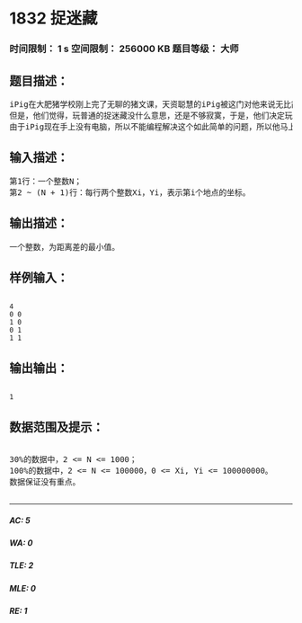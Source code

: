 # 1832 捉迷藏   
### 时间限制： 1 s     空间限制： 256000 KB     题目等级： 大师  
## 题目描述：  

<pre>
iPig在大肥猪学校刚上完了无聊的猪文课，天资聪慧的iPig被这门对他来说无比简单的课弄得非常寂寞，为了消除寂寞感，他决定和他的好朋友giPi（鸡皮）玩一个更加寂寞的游戏——捉迷藏。
但是，他们觉得，玩普通的捉迷藏没什么意思，还是不够寂寞，于是，他们决定玩寂寞无比的螃蟹版捉迷藏，顾名思义，就是说他们在玩游戏的时候只能沿水平或垂直方向走。一番寂寞的剪刀石头布后，他们决定iPig去捉giPi。由于他们都很熟悉大肥猪学校的地形了，所以giPi只会躲在大肥猪学校内N个隐秘地点，显然iPig也只会在那N个地点内找giPi。游戏一开始，他们从这N个隐秘地点之中选定一个地点，iPig保持不动，然后giPi用30秒的时间逃离现场（显然，giPi不会呆在原地）。然后iPig会随机地去找giPi，直到找到为止。由于iPig很懒，所以他到总是走最短的路径，而且，他选择起始点不是随便选的，他想找一个地点，使得该地点到（除了这个地点以外的）最远的地点和最近的地点的距离差最小。iPig现在想知道这个距离差最小是多少。
由于iPig现在手上没有电脑，所以不能编程解决这个如此简单的问题，所以他马上打了个电话，要求你帮他解决这个问题。iPig告诉了你大肥猪学校的N个隐秘地点的坐标，请你编程求出iPig的问题。
</pre>
  
  
## 输入描述：  

<pre>
第1行：一个整数N；
第2 ~ (N + 1)行：每行两个整数Xi，Yi，表示第i个地点的坐标。
</pre>
  
  
## 输出描述：  

<pre>
一个整数，为距离差的最小值。
</pre>
  
  
## 样例输入：  

<pre><code>
4
0 0
1 0
0 1
1 1
</code></pre>
  
  
## 输出输出：  

<pre><code>
1
</code></pre>
  
  
## 数据范围及提示：  

<pre>

30%的数据中，2 <= N <= 1000；
100%的数据中，2 <= N <= 100000，0 <= Xi, Yi <= 100000000。
数据保证没有重点。

</pre>
  
  
***  

##### AC: 5  
##### WA: 0  
##### TLE: 2  
##### MLE: 0  
##### RE: 1  
